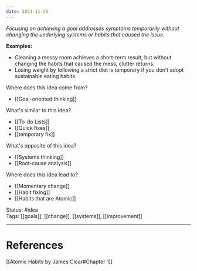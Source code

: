 ```yaml
---
date: 2024-11-25
---
```

_Focusing on achieving a goal addresses symptoms temporarily without changing the underlying systems or habits that caused the issue._

**Examples:**
- Cleaning a messy room achieves a short-term result, but without changing the habits that caused the mess, clutter returns.
- Losing weight by following a strict diet is temporary if you don’t adopt sustainable eating habits.

Where does this idea come from?  
- [[Goal-oriented thinking]]

What's similar to this idea?  
- [[To-do Lists]]
- [[Quick fixes]]
- [[temporary fix]]

What's opposite of this idea?  
- [[Systems thinking]]
- [[Root-cause analysis]]

Where does this idea lead to?  
- [[Momentary change]]
- [[Habit fixing]]
- [[Habits that are Atomic]]

Status: #idea  
Tags: [[goals]], [[change]], [[systems]], [[improvement]]

---
# References
[[Atomic Habits by James Clear#Chapter 1]]
